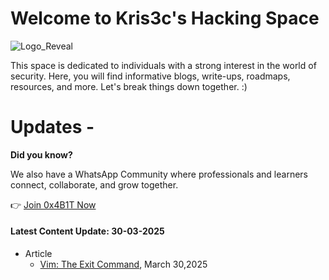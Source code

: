 # Welcome to Kris3c's Hacking Space 

![Logo_Reveal](https://github.com/kris3c/kris3c.github.io/assets/128035061/fa29d69d-5e46-4f48-9c08-679a3055df0a)

This space is dedicated to individuals with a strong interest in the world of security. Here, you will find informative blogs, write-ups, roadmaps, resources, and more. Let's break things down together. :)

# Updates - 

**Did you know?**  
  
We also have a WhatsApp Community where professionals and learners connect, collaborate, and grow together.  
  
👉 [Join 0x4B1T Now](https://chat.whatsapp.com/HOJpyncUr558i7hYtNZeer)

#### Latest Content Update: 30-03-2025

- Article
  - [Vim: The Exit Command](https://github.com/kris3c/0x4B1T/blob/main/article/vim-the-exit-command.md), March 30,2025

